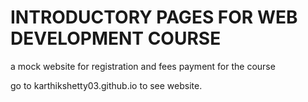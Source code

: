 # INTRODUCTORY PAGES FOR WEB DEVELOPMENT COURSE      

a mock website for registration and fees payment for the course

go to karthikshetty03.github.io to see website.
